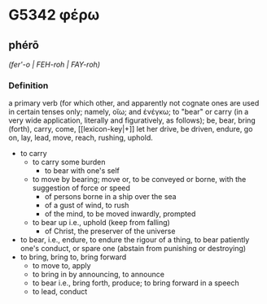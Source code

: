# G5342 φέρω

## phérō

_(fer'-o | FEH-roh | FAY-roh)_

### Definition

a primary verb (for which other, and apparently not cognate ones are used in certain tenses only; namely, οἴω; and ἐνέγκω; to "bear" or carry (in a very wide application, literally and figuratively, as follows); be, bear, bring (forth), carry, come, [[lexicon-key|+]] let her drive, be driven, endure, go on, lay, lead, move, reach, rushing, uphold.

- to carry
  - to carry some burden
    - to bear with one's self
  - to move by bearing; move or, to be conveyed or borne, with the suggestion of force or speed
    - of persons borne in a ship over the sea
    - of a gust of wind, to rush
    - of the mind, to be moved inwardly, prompted
  - to bear up i.e., uphold (keep from falling)
    - of Christ, the preserver of the universe
- to bear, i.e., endure, to endure the rigour of a thing, to bear patiently one's conduct, or spare one (abstain from punishing or destroying)
- to bring, bring to, bring forward
  - to move to, apply
  - to bring in by announcing, to announce
  - to bear i.e., bring forth, produce; to bring forward in a speech
  - to lead, conduct


